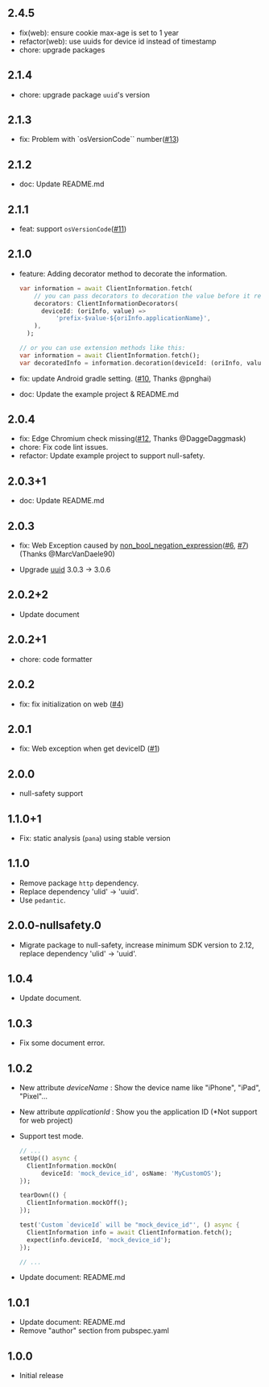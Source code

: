 ## 2.4.5

- fix(web): ensure cookie max-age is set to 1 year
- refactor(web): use uuids for device id instead of timestamp
- chore: upgrade packages

## 2.1.4

- chore: upgrade package `uuid`'s version

## 2.1.3

- fix: Problem with `osVersionCode`` number([#13](https://github.com/Kent1011/client_information/issues/13))

## 2.1.2

- doc: Update README.md

## 2.1.1

- feat: support `osVersionCode`([#11](https://github.com/Kent1011/client_information/issues/11))

## 2.1.0

- feature: Adding decorator method to decorate the information.

  ```dart
  var information = await ClientInformation.fetch(
      // you can pass decorators to decoration the value before it return.
      decorators: ClientInformationDecorators(
        deviceId: (oriInfo, value) =>
            'prefix-$value-${oriInfo.applicationName}',
      ),
    );

  // or you can use extension methods like this:
  var information = await ClientInformation.fetch();
  var decoratedInfo = information.decoration(deviceId: (oriInfo, value) => '$value-some-suffix-string-here');
  ```

- fix: update Android gradle setting. ([#10](https://github.com/Kent1011/client_information/issues/10), Thanks @pnghai)
- doc: Update the example project & README.md

## 2.0.4

- fix: Edge Chromium check missing([#12](https://github.com/Kent1011/client_information/issues/12), Thanks @DaggeDaggmask)
- chore: Fix code lint issues.
- refactor: Update example project to support null-safety.

## 2.0.3+1

- doc: Update README.md

## 2.0.3

- fix: Web Exception caused by [non_bool_negation_expression](https://dart.dev/tools/diagnostic-messages#non_bool_negation_expression)([#6](https://github.com/Kent1011/client_information/issues/6), [#7](https://github.com/Kent1011/client_information/issues/7)) (Thanks @MarcVanDaele90)

- Upgrade [uuid](https://pub.dev/packages/uuid) 3.0.3 -> 3.0.6

## 2.0.2+2

- Update document

## 2.0.2+1

- chore: code formatter

## 2.0.2

- fix: fix initialization on web ([#4](https://github.com/Kent1011/client_information/pull/4))

## 2.0.1

- fix: Web exception when get deviceID ([#1](https://github.com/Kent1011/client_information/issues/1))

## 2.0.0

- null-safety support

## 1.1.0+1

- Fix: static analysis (`pana`) using stable version

## 1.1.0

- Remove package `http` dependency.
- Replace dependency 'ulid' -> 'uuid'.
- Use `pedantic`.

## 2.0.0-nullsafety.0

- Migrate package to null-safety, increase minimum SDK version to 2.12, replace dependency 'ulid' -> 'uuid'.

## 1.0.4

- Update document.

## 1.0.3

- Fix some document error.

## 1.0.2

- New attribute _deviceName_ : Show the device name like "iPhone", "iPad", "Pixel"...
- New attribute _applicationId_ : Show you the application ID (\*Not support for web project)
- Support test mode.

  ```dart
  // ...
  setUp(() async {
    ClientInformation.mockOn(
        deviceId: 'mock_device_id', osName: 'MyCustomOS');
  });

  tearDown(() {
    ClientInformation.mockOff();
  });

  test('Custom `deviceId` will be "mock_device_id"', () async {
    ClientInformation info = await ClientInformation.fetch();
    expect(info.deviceId, 'mock_device_id');
  });

  // ...
  ```

- Update document: README.md

## 1.0.1

- Update document: README.md
- Remove "author" section from pubspec.yaml

## 1.0.0

- Initial release
